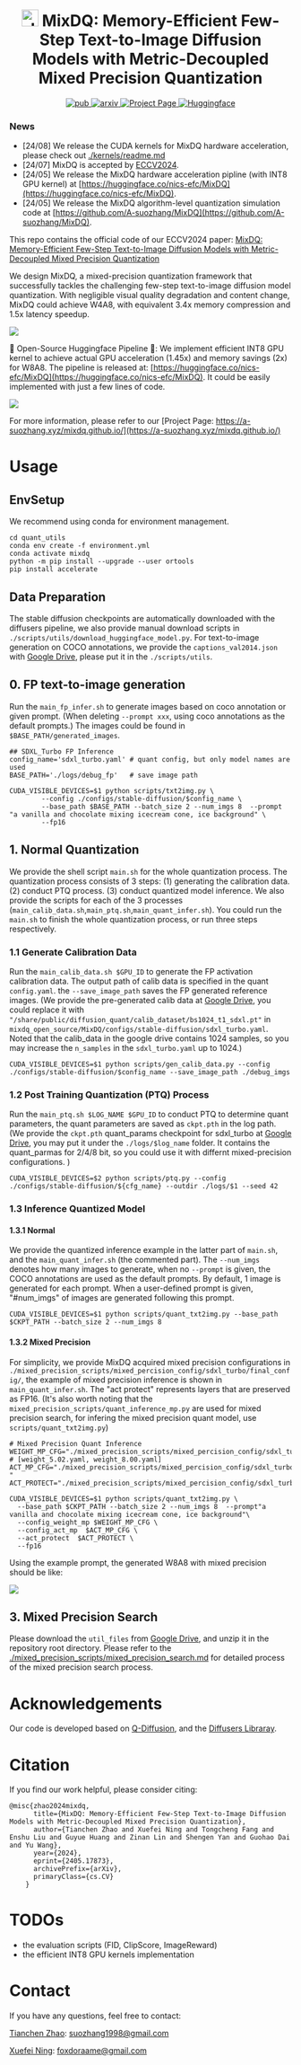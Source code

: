 <div align="center">
<h1> <img src="https://github.com/A-suozhang/MyPicBed/raw/master/img/20240604133532.png" alt="drawing" width="30"/> MixDQ: Memory-Efficient Few-Step Text-to-Image Diffusion Models with Metric-Decoupled Mixed Precision Quantization</h1>  
<a href="https://eccv2024.ecva.net/">
  <img alt="pub" src="https://img.shields.io/badge/ECCV-2024-%236477b8?style=fla">
</a>
<a href="https://arxiv.org/abs/2405.17873">
  <img alt="arxiv" src="https://img.shields.io/badge/arXiv-%3C2405.17873%3E-%23a72f20.svg">
</a>
<a href="https://a-suozhang.xyz/mixdq.github.io/">
    <img alt="Project Page" src="https://img.shields.io/badge/Project_Page-blue?style=flat&logo=googlechrome&logoColor=white">
</a>
<a href="https://huggingface.co/nics-efc/MixDQ">
    <img alt="Huggingface" src="https://img.shields.io/badge/Huggingface_Pipeline-%23f8d51e?style=flat&logo=huggingface&logoColor=black">
</a>
</div>


### News

- [24/08] We release the CUDA kernels for MixDQ hardware acceleration, please check out [./kernels/readme.md](./kernels/readme.md)
- [24/07] MixDQ is accepted by [ECCV2024](https://eccv2024.ecva.net/).
- [24/05] We release the MixDQ hardware acceleration pipline (with INT8 GPU kernel) at [https://huggingface.co/nics-efc/MixDQ](https://huggingface.co/nics-efc/MixDQ).
- [24/05] We release the MixDQ algorithm-level quantization simulation code at [https://github.com/A-suozhang/MixDQ](https://github.com/A-suozhang/MixDQ).

This repo contains the official code of our ECCV2024 paper: [MixDQ: Memory-Efficient Few-Step Text-to-Image Diffusion Models with Metric-Decoupled Mixed Precision Quantization](https://arxiv.org/abs/2405.17873)

We design MixDQ, a mixed-precision quantization framework that successfully tackles the challenging few-step text-to-image diffusion model quantization. With negligible visual quality degradation and content change, MixDQ could achieve W4A8, with equivalent 3.4x memory compression and 1.5x latency speedup.

![](https://github.com/A-suozhang/MyPicBed/raw/master/img/20240604133828.png)

🤗 Open-Source Huggingface Pipeline 🤗: We implement efficient INT8 GPU kernel to achieve actual GPU acceleration (1.45x) and memory savings (2x) for W8A8. The pipeline is released at: [https://huggingface.co/nics-efc/MixDQ](https://huggingface.co/nics-efc/MixDQ). It could be easily implemented with just a few lines of code. 

![](https://github.com/A-suozhang/MyPicBed/raw/master/img/20240604133923.png)

For more information, please refer to our [Project Page: https://a-suozhang.xyz/mixdq.github.io/](https://a-suozhang.xyz/mixdq.github.io/)

# Usage

## EnvSetup

We recommend using conda for environment management.

```
cd quant_utils
conda env create -f environment.yml
conda activate mixdq
python -m pip install --upgrade --user ortools
pip install accelerate
```

## Data Preparation

The stable diffusion checkpoints are automatically downloaded with the diffusers pipeline, we also provide manual download scripts in `./scripts/utils/download_huggingface_model.py`. For text-to-image generation on COCO annotations, we provide the `captions_val2014.json` with [Google Drive](https://drive.google.com/file/d/1-BKxclA-5jD1vUDMQSFrkquyM73BTlmi/view?usp=sharing), please put it in the `./scripts/utils`. 

## 0. FP text-to-image generation

Run the `main_fp_infer.sh` to generate images based on coco annotation or given prompt. (When deleting `--prompt xxx`, using coco annotations as the default prompts.) The images could be found in `$BASE_PATH/generated_images`. 

```
## SDXL_Turbo FP Inference
config_name='sdxl_turbo.yaml' # quant config, but only model names are used
BASE_PATH='./logs/debug_fp'   # save image path

CUDA_VISIBLE_DEVICES=$1 python scripts/txt2img.py \
		--config ./configs/stable-diffusion/$config_name \
		--base_path $BASE_PATH --batch_size 2 --num_imgs 8  --prompt  "a vanilla and chocolate mixing icecream cone, ice background" \
		--fp16
```

## 1. Normal Quantization

We provide the shell script `main.sh` for the whole quantization process. The quantization process consists of 3 steps: (1) generating the calibration data. (2) conduct PTQ process. (3) conduct quantized model inference. We also provide the scripts for each of the 3 processes (`main_calib_data.sh`,`main_ptq.sh`,`main_quant_infer.sh`). You could run the `main.sh` to finish the whole quantization process, or run three steps respectively. 

### 1.1 Generate Calibration Data

Run the `main_calib_data.sh $GPU_ID` to generate the FP activation calibration data. The output path of calib data is specified in the quant `config.yaml`. the `--save_image_path` saves the FP generated reference images. (We provide the pre-generated calib data at [Google Drive](https://drive.google.com/file/d/1RMj2IDukDwRD3XY9eHgVkCiJC8fDxRwz/view?usp=sharing), you could replace it with `"/share/public/diffusion_quant/calib_dataset/bs1024_t1_sdxl.pt"` in `mixdq_open_source/MixDQ/configs/stable-diffusion/sdxl_turbo.yaml`. Noted that the calib_data in the google drive contains 1024 samples, so you may increase the `n_samples` in the `sdxl_turbo.yaml` up to 1024.)

```
CUDA_VISIBLE_DEVICES=$1 python scripts/gen_calib_data.py --config ./configs/stable-diffusion/$config_name --save_image_path ./debug_imgs
```

### 1.2 Post Training Quantization (PTQ) Process
 
Run the `main_ptq.sh $LOG_NAME $GPU_ID` to conduct PTQ to determine quant parameters, the quant parameters are saved as `ckpt.pth` in the log path. (We provide the `ckpt.pth` quant_params checkpoint for sdxl_turbo at [Google Drive](https://drive.google.com/file/d/1m2wS2gpgVtA6HhX-zUnlVWMtVD-et2bK/view?usp=sharing), you may put it under the `./logs/$log_name` folder. It contains the quant_parmas for 2/4/8 bit, so you could use it with differnt mixed-precision configurations. )

```
CUDA_VISIBLE_DEVICES=$2 python scripts/ptq.py --config ./configs/stable-diffusion/${cfg_name} --outdir ./logs/$1 --seed 42
```

### 1.3 Inference Quantized Model

#### 1.3.1 Normal

We provide the quantized inference example in the latter part of `main.sh`, and the `main_quant_infer.sh` (the commented part). The `--num_imgs` denotes how many images to generate, when no `--prompt` is given, the COCO annotations are used as the default prompts. By default, 1 image is generated for each prompt. When a user-defined prompt is given, "#num_imgs" of images are generated following this prompt. 

```
CUDA_VISIBLE_DEVICES=$1 python scripts/quant_txt2img.py --base_path $CKPT_PATH --batch_size 2 --num_imgs 8 
```


#### 1.3.2 Mixed Precision

For simplicity, we provide MixDQ acquired mixed precision configurations in `./mixed_precision_scripts/mixed_percision_config/sdxl_turbo/final_config/`, the example of mixed precision inference is shown in `main_quant_infer.sh`. The "act protect" represents layers that are preserved as FP16. (It's also worth noting that the `mixed_precision_scripts/quant_inference_mp.py` are used for mixed precision search, for infering the mixed precision quant model, use `scripts/quant_txt2img.py`)

```
# Mixed Precision Quant Inference
WEIGHT_MP_CFG="./mixed_precision_scripts/mixed_percision_config/sdxl_turbo/final_config/weight/weight_8.00.yaml"  # [weight_5.02.yaml, weight_8.00.yaml]
ACT_MP_CFG="./mixed_precision_scripts/mixed_percision_config/sdxl_turbo/final_config/act/act_7.77.yaml "
ACT_PROTECT="./mixed_precision_scripts/mixed_percision_config/sdxl_turbo/final_config/act/act_sensitivie_a8_1%.pt"

CUDA_VISIBLE_DEVICES=$1 python scripts/quant_txt2img.py \
  --base_path $CKPT_PATH --batch_size 2 --num_imgs 8  --prompt"a vanilla and chocolate mixing icecream cone, ice background"\
  --config_weight_mp $WEIGHT_MP_CFG \
  --config_act_mp  $ACT_MP_CFG \
  --act_protect  $ACT_PROTECT \
  --fp16
```

Using the example prompt, the generated W8A8 with mixed precision should be like:

![](https://github.com/A-suozhang/MyPicBed/raw/master/img/20240709230245.png)

## 3. Mixed Precision Search

Please download the `util_files` from [Google Drive](https://drive.google.com/file/d/1tqhRHDSbSe3UB2jdKifEG4jBQm5xmj9X/view?usp=sharing), and unzip it in the repository root directory. 
Please refer to the [./mixed_precision_scripts/mixed_precision_search.md](./mixed_precision_scripts/mixed_precision_search.md) for detailed process of the mixed precision search process. 

# Acknowledgements

Our code is developed based on [Q-Diffusion](https://github.com/Xiuyu-Li/q-diffusion), and the [Diffusers Libraray](https://huggingface.co/docs/diffusers/en/index). 

# Citation

If you find our work helpful, please consider citing:

```
@misc{zhao2024mixdq,
      title={MixDQ: Memory-Efficient Few-Step Text-to-Image Diffusion Models with Metric-Decoupled Mixed Precision Quantization}, 
      author={Tianchen Zhao and Xuefei Ning and Tongcheng Fang and Enshu Liu and Guyue Huang and Zinan Lin and Shengen Yan and Guohao Dai and Yu Wang},
      year={2024},
      eprint={2405.17873},
      archivePrefix={arXiv},
      primaryClass={cs.CV}
    }
```

# TODOs

- the evaluation scripts (FID, ClipScore, ImageReward)
- the efficient INT8 GPU kernels implementation

# Contact

If you have any questions, feel free to contact:

[Tianchen Zhao](https://www.tianchen-zhao.info/): suozhang1998@gmail.com 

[Xuefei Ning](https://www.ningxuefei.cc/):  foxdoraame@gmail.com 
